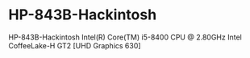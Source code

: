 # HP-843B-Hackintosh
HP-843B-Hackintosh
Intel(R) Core(TM) i5-8400 CPU @ 2.80GHz
Intel CoffeeLake-H GT2 [UHD Graphics 630]

